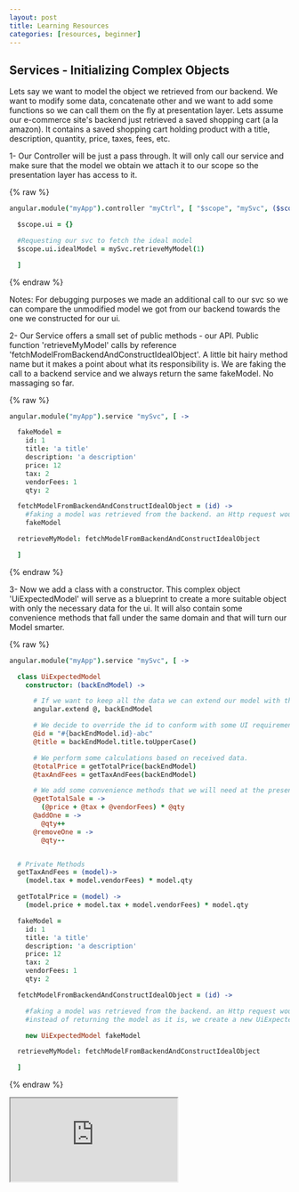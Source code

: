 ```yaml
---
layout: post
title: Learning Resources
categories: [resources, beginner]
---
```


## Services - Initializing Complex Objects

Lets say we want to model the object we retrieved from our backend. We want to modify some data, concatenate other and we want to add some functions so we can call them on the fly at presentation layer.
Lets assume our e-commerce site's backend just retrieved a saved shopping cart (a la amazon). It contains a saved shopping cart holding product with a title, description, quantity, price, taxes, fees, etc.

1- Our Controller will be just a pass through. It will only call our service and make sure that the model we obtain we attach it to our scope so the presentation layer has access to it.

{% raw %}
``` coffeescript
angular.module("myApp").controller "myCtrl", [ "$scope", "mySvc", ($scope, mySvc) ->

  $scope.ui = {}

  #Requesting our svc to fetch the ideal model
  $scope.ui.idealModel = mySvc.retrieveMyModel(1)

  ]
```
{% endraw %}

Notes: For debugging purposes we made an additional call to our svc so we can compare the unmodified model we got from our backend towards the one we constructed for our ui.

2- Our Service offers a small set of public methods - our API. Public function 'retrieveMyModel' calls by reference 'fetchModelFromBackendAndConstructIdealObject'.
A little bit hairy method name but it makes a point about what its responsibility is. We are faking the call to a backend service and we always return the same fakeModel. No massaging so far.

{% raw %}
``` coffeescript
angular.module("myApp").service "mySvc", [ ->

  fakeModel =
    id: 1
    title: 'a title'
    description: 'a description'
    price: 12
    tax: 2
    vendorFees: 1
    qty: 2

  fetchModelFromBackendAndConstructIdealObject = (id) ->
    #faking a model was retrieved from the backend. an Http request would be here instead.
    fakeModel

  retrieveMyModel: fetchModelFromBackendAndConstructIdealObject

  ]
```
{% endraw %}

3- Now we add a class with a constructor. This complex object 'UiExpectedModel' will serve as a blueprint to create a more suitable object with only the necessary data for the ui.
It will also contain some convenience methods that fall under the same domain and that will turn our Model smarter.

{% raw %}
``` coffeescript
angular.module("myApp").service "mySvc", [ ->

  class UiExpectedModel
    constructor: (backEndModel) ->

      # If we want to keep all the data we can extend our model with the one coming from the backend.
      angular.extend @, backEndModel

      # We decide to override the id to conform with some UI requirements
      @id = "#{backEndModel.id}-abc"
      @title = backEndModel.title.toUpperCase()

      # We perform some calculations based on received data.
      @totalPrice = getTotalPrice(backEndModel)
      @taxAndFees = getTaxAndFees(backEndModel)

      # We add some convenience methods that we will need at the presentation layer.
      @getTotalSale = ->
        (@price + @tax + @vendorFees) * @qty
      @addOne = ->
        @qty++
      @removeOne = ->
        @qty--


  # Private Methods
  getTaxAndFees = (model)->
    (model.tax + model.vendorFees) * model.qty

  getTotalPrice = (model) ->
    (model.price + model.tax + model.vendorFees) * model.qty

  fakeModel =
    id: 1
    title: 'a title'
    description: 'a description'
    price: 12
    tax: 2
    vendorFees: 1
    qty: 2

  fetchModelFromBackendAndConstructIdealObject = (id) ->

    #faking a model was retrieved from the backend. an Http request would be here instead.
    #instead of returning the model as it is, we create a new UiExpectedModel using our constructor.

    new UiExpectedModel fakeModel

  retrieveMyModel: fetchModelFromBackendAndConstructIdealObject

  ]
```
{% endraw %}


<iframe src="http://embed.plnkr.co/TFgtMTgI2tdHYUtDgzUl/preview"> $nbs;</iframe>
